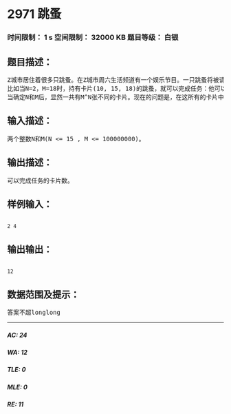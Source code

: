 # 2971 跳蚤   
### 时间限制： 1 s     空间限制： 32000 KB     题目等级： 白银  
## 题目描述：  

<pre>
Z城市居住着很多只跳蚤。在Z城市周六生活频道有一个娱乐节目。一只跳蚤将被请上一个高空钢丝的正中央。钢丝很长，可以看作是无限长。节目主持人会给该跳蚤发一张卡片。卡片上写有N+1个自然数。其中最后一个是M，而前N个数都不超过M，卡片上允许有相同的数字。跳蚤每次可以从卡片上任意选择一个自然数S，然后向左，或向右跳S个单位长度。而他最终的任务是跳到距离他左边一个单位长度的地方，并捡起位于那里的礼物。  
比如当N=2，M=18时，持有卡片(10, 15, 18)的跳蚤，就可以完成任务：他可以先向左跳10个单位长度，然后再连向左跳3次，每次15个单位长度，最后再向右连跳3次，每次18个单位长度。而持有卡片(12, 15, 18)的跳蚤，则怎么也不可能跳到距他左边一个单位长度的地方。  
当确定N和M后，显然一共有M^N张不同的卡片。现在的问题是，在这所有的卡片中，有多少张可以完成任务。
</pre>
  
  
## 输入描述：  

<pre>
两个整数N和M(N <= 15 , M <= 100000000)。
</pre>
  
  
## 输出描述：  

<pre>
可以完成任务的卡片数。
</pre>
  
  
## 样例输入：  

<pre><code>
2 4
</code></pre>
  
  
## 输出输出：  

<pre><code>
12
</code></pre>
  
  
## 数据范围及提示：  

<pre>
答案不超longlong
</pre>
  
  
***  

##### AC: 24  
##### WA: 12  
##### TLE: 0  
##### MLE: 0  
##### RE: 11  
